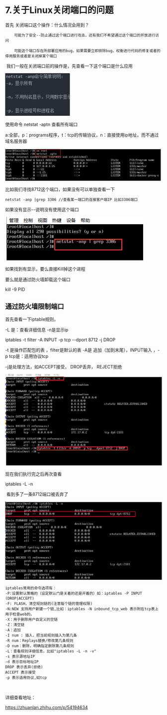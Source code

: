 # 7.关于Linux关闭端口的问题



  首先 关闭端口这个操作：什么情况会用到？

```
	可能为了安全--防止通过这个端口进行攻击，还有我们不希望通过这个端口的开放进行访问
	
	可能这个端口存在所部署应用的bug，如果需要立即排除bug，权衡进行代码的修复或者的停用服务或者是关闭掉某个端口
```





​	我们一般在关闭端口前的操作是，先查看一下这个端口是什么应用

![1647873134005](../../../.vuepress/public/images/1647873134005.png)



使用命令 netstat -aptn 查看所有端口

​	a:全部，p：programs程序，t：tcp的传输协议，n：直接使用ip地址，而不通过域名服务器

![1647873200695](../../../.vuepress/public/images/1647873200695.png)



比如我们寻找8712这个端口，如果没有可以单独查看一下

```
netstat -anp |grep 3306 //查看某一端口的连接客户端IP 比如3306端口
```



如果没有显示--说明没有使用这个端口

![1647873879494](../../../.vuepress/public/images/1647873879494.png)



如果找到有显示，要么直接Kill掉这个进程

要么就是通过防火墙卸载这个端口

kill -9 PID 





## 通过防火墙限制端口

首先查看一下iptable规则，

-L 是：查看详细信息     -n是显示ip 



iptables -t filter -A INPUT -p tcp --dport 8712 -j DROP

-t 是操作匹配包的表 ，filter是默认的表 -A是 追加（加到末尾），INPUT输入 ，-p tcp是：适用协议tcp

-j是处理方法，如ACCEPT接受， DROP丢弃， REJECT拒绝



![1647876167536](../../../.vuepress/public/images/1647876167536.png)



现在我们执行完之后再次查看

iptables -L -n

​		看到多了一条8712端口被丢弃了

![1647877387128](../../../.vuepress/public/images/1647877387128.png)





```
iptables常用的命令选项有：
-P:设置默认策略的（设定默认门是关着的还是开着的）如：iptables -P INPUT (DROP|ACCEPT)
-F: FLASH，清空规则链的(注意每个链的管理权限)
-N:NEW 支持用户新建一个链,比如：iptables -N inbound_tcp_web 表示附在tcp表上用于检查web的。
-X：用于删除用户自定义的空链
-Z：清空链
-A：追加
-I num : 插入，把当前规则插入为第几条
-R num：Replays替换/修改第几条规则
-D num：删除，明确指定删除第几条规则
-L：查看规则详细信息，比如"iptables -L -n -v"
-s 表示源地址IP
-d 表示目标地址IP
DROP 表示丢弃(拒绝)
ACCEPT 表示接受
-p 表示适用协议,如tcp



```



详细查看地址：

https://zhuanlan.zhihu.com/p/54194634









































































































